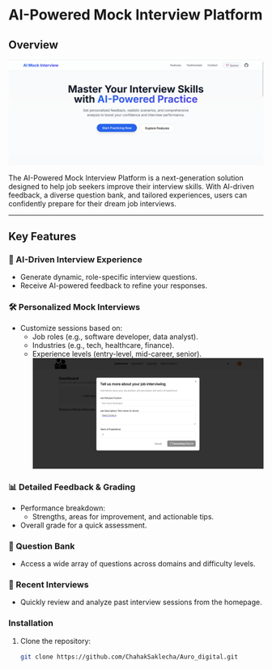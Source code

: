 # AI-Powered Mock Interview Platform

## Overview
![AI Mock Interview](/image.png)

The AI-Powered Mock Interview Platform is a next-generation solution designed to help job seekers improve their interview skills. With AI-driven feedback, a diverse question bank, and tailored experiences, users can confidently prepare for their dream job interviews.

---

## Key Features

### 🎯 AI-Driven Interview Experience
- Generate dynamic, role-specific interview questions.
- Receive AI-powered feedback to refine your responses.

### 🛠️ Personalized Mock Interviews
- Customize sessions based on:
  - Job roles (e.g., software developer, data analyst).
  - Industries (e.g., tech, healthcare, finance).
  - Experience levels (entry-level, mid-career, senior).
  ![AI Mock Interview](/image1.png)

### 📊 Detailed Feedback & Grading
- Performance breakdown:
  - Strengths, areas for improvement, and actionable tips.
- Overall grade for a quick assessment.

### 📂 Question Bank
- Access a wide array of questions across domains and difficulty levels.

### 🔄 Recent Interviews
- Quickly review and analyze past interview sessions from the homepage.


### Installation

1. Clone the repository:
   ```bash
   git clone https://github.com/ChahakSaklecha/Auro_digital.git
